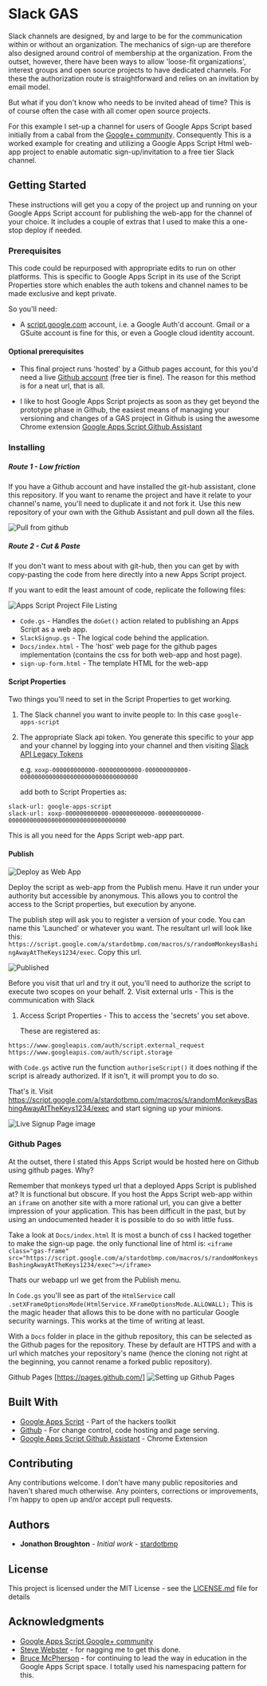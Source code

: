 # Slack GAS

Slack channels are designed, by and large to be for the communication within or without an organization. The mechanics of sign-up are therefore also designed around control of membership at the organization. From the outset, however, there have been ways to allow 'loose-fit organizations', interest groups and open source projects to have dedicated channels. For these the authorization route is straightforward and relies on an invitation by email model.

But what if you don't know who needs to be invited ahead of time? This is of course often the case with all comer open source projects.

For this example I set-up a channel for users of Google Apps Script based initially from a cabal from the [Google+ community](https://plus.google.com/u/0/communities/102471985047225101769). Consequently This is a worked example for creating and utilizing a Google Apps Script Html web-app project to enable automatic sign-up/invitation to a free tier Slack channel.

## Getting Started

These instructions will get you a copy of the project up and running on your Google Apps Script account for publishing the web-app for the channel of your choice. It includes a couple of extras that I used to make this a one-stop deploy if needed.

### Prerequisites

This code could be repurposed with appropriate edits to run on other platforms. This is specific to Google Apps Script in its use of the Script Properties store which enables the auth tokens and channel names to be made exclusive and kept private.

So you'll need:
- A [script.google.com](https://script.google.com) account, i.e. a Google Auth'd account. Gmail or a GSuite account is fine for this, or even a Google cloud identity account.

#### Optional prerequisites

- This final project runs 'hosted' by a Github pages account, for this you'd need a live [Github account](https://github.com/join?source=header-home) (free tier is fine). The reason for this method is for a neat url, that is all.

- I like to host Google Apps Script projects as soon as they get beyond the prototype phase in Github, the easiest means of managing your versioning and changes of a GAS project in Github is using the awesome Chrome extension [Google Apps Script Github Assistant](https://chrome.google.com/webstore/detail/google-apps-script-github/lfjcgcmkmjjlieihflfhjopckgpelofo?hl=en)

### Installing

##### Route 1 - Low friction
If you have a Github account and have installed the git-hub assistant, clone this repository. If you want to rename the project and have it relate to your channel's name, you'll need to duplicate it and not fork it. Use this new repository of your own with the Github Assistant and pull down all the files.

![Pull from github](/docs/Assistant.png?raw=true)

##### Route 2 - Cut & Paste
If you don't want to mess about with git-hub, then you can get by with copy-pasting the code from here directly into a new Apps Script project.

If you want to edit the least amount of code, replicate the following files:

   ![Apps Script Project File Listing](/docs/Files.png?raw=true)
   
- `Code.gs` - Handles the `doGet()` action related to publishing an Apps Script as a web app.
- `SlackSignup.gs` - The logical code behind the application.
- `Docs/index.html` - The 'host' web page for the github pages implementation (contains the css for both web-app and host page).
- `sign-up-form.html` - The template HTML for the web-app


#### Script Properties
Two things you'll need to set in the Script Properties to get working.
1. The Slack channel you want to invite people to: In this case `google-apps-script`
2. The appropriate Slack api token. You generate this specific to your app and your channel by logging into your channel and then visiting [Slack API Legacy Tokens](https://api.slack.com/custom-integrations/legacy-tokens)

   e.g. `xoxp-000000000000-000000000000-000000000000-000000000000000000000000000000000`

   add both to Script Properties as:
```
slack-url: google-apps-script
slack-url: xoxp-000000000000-000000000000-000000000000-000000000000000000000000000000000
```

This is all you need for the Apps Script web-app part.

#### Publish

![Deploy as Web App](/docs/Publish.png?raw=true)

Deploy the script as web-app from the Publish menu. Have it run under your authority but accessible by anonymous. This allows you to control the access to the Script properties, but execution by anyone.

The publish step will ask you to register a version of your code. You can name this 'Launched' or whatever you want. The resultant url will look like this: `https://script.google.com/a/stardotbmp.com/macros/s/randomMonkeysBashingAwayAtTheKeys1234/exec`. Copy this url.

![Published](/docs/Published.png?raw=true)

Before you visit that url and try it out, you'll need to authorize the script to execute two scopes on your behalf.
2. Visit external urls - This is the communication with Slack
1. Access Script Properties - This to access the 'secrets' you set above.

   These are registered as:
```
https://www.googleapis.com/auth/script.external_request
https://www.googleapis.com/auth/script.storage
```

with `Code.gs` active run the function `authoriseScript()` it does nothing if the script is already authorized. If it isn't, it will prompt you to do so.

That's it. Visit https://script.google.com/a/stardotbmp.com/macros/s/randomMonkeysBashingAwayAtTheKeys1234/exec and start signing up your minions.

![Live Signup Page image](/docs/WebApp.png?raw=true)

### Github Pages

At the outset, there I stated this Apps Script would be hosted here on Github using github pages. Why?

Remember that monkeys typed url that a deployed Apps Script is published at? It is functional but obscure. If you host the Apps Script web-app within an `iframe` on another site with a more rational url, you can give a better impression of your application. This has been difficult in the past, but by using an undocumented header it is possible to do so with little fuss.

Take a look at `Docs/index.html` It is most a bunch of css I hacked together to make the sign-up page. the only functional line of html is: `<iframe class="gas-frame" src="https://script.google.com/a/stardotbmp.com/macros/s/randomMonkeysBashingAwayAtTheKeys1234/exec"></iframe>`

Thats our webapp url we get from the Publish menu.

In `Code.gs` you'll see as part of the `HtmlService` call `.setXFrameOptionsMode(HtmlService.XFrameOptionsMode.ALLOWALL);` This is the magic header that allows this to be done with no particular Google security warnings. This works at the time of writing at least.

With a `Docs` folder in place in the github repository, this can be selected as the Github pages for the repository. These by default are HTTPS and with a url which matches your repository's name (hence the cloning not right at the beginning, you cannot rename a forked public repository).

Github Pages [https://pages.github.com/]
![Setting up Github Pages](/docs/Pages.png?raw=true)


## Built With

* [Google Apps Script](https://script.google.com) - Part of the hackers toolkit
* [Github](https://github.com) - For change control, code hosting and page serving.
* [Google Apps Script Github Assistant](https://chrome.google.com/webstore/detail/google-apps-script-github/lfjcgcmkmjjlieihflfhjopckgpelofo?hl=en) - Chrome Extension

## Contributing

Any contributions welcome. I don't have many public repositories and haven't shared much otherwise. Any pointers, corrections or improvements, I'm happy to open up and/or accept pull requests.

## Authors

* **Jonathon Broughton** - *Initial work* - [stardotbmp](https://github.com/stardotbmp)

## License

This project is licensed under the MIT License - see the [LICENSE.md](LICENSE.md) file for details

## Acknowledgments

* [Google Apps Script Google+ community](https://plus.google.com/u/0/communities/102471985047225101769)
* [Steve Webster](http://www.andrewroberts.net/) - for nagging me to get this done.
* [Bruce McPherson](http://www.mcpher.com/  ) - for continuing to lead the way in education in the Google Apps Script space. I totally used his namespacing pattern for this.
